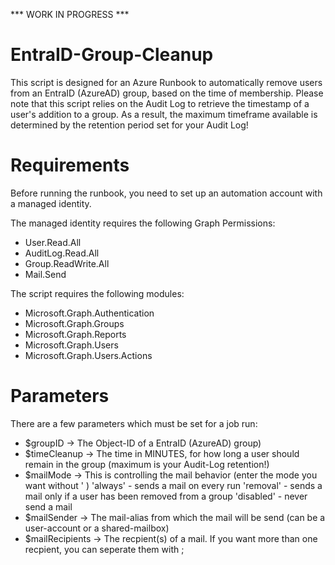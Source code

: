 *** WORK IN PROGRESS ***

# EntraID-Group-Cleanup
This script is designed for an Azure Runbook to automatically remove users from an EntraID (AzureAD) group, based on the time of membership.
Please note that this script relies on the Audit Log to retrieve the timestamp of a user's addition to a group. As a result, the maximum timeframe available is determined by the retention period set for your Audit Log!

# Requirements
Before running the runbook, you need to set up an automation account with a managed identity.

The managed identity requires the following Graph Permissions:
   - User.Read.All
   - AuditLog.Read.All
   - Group.ReadWrite.All
   - Mail.Send

The script requires the following modules:
   - Microsoft.Graph.Authentication
   - Microsoft.Graph.Groups
   - Microsoft.Graph.Reports
   - Microsoft.Graph.Users
   - Microsoft.Graph.Users.Actions

# Parameters
There are a few parameters which must be set for a job run:
   - $groupID -> The Object-ID of a EntraID (AzureAD) group)
   - $timeCleanup -> The time in MINUTES, for how long a user should remain in the group (maximum is your Audit-Log retention!)
   - $mailMode -> This is controlling the mail behavior (enter the mode you want without ' )
      'always' - sends a mail on every run
      'removal' - sends a mail only if a user has been removed from a group
      'disabled' - never send a mail
   - $mailSender -> The mail-alias from which the mail will be send (can be a user-account or a shared-mailbox)
   - $mailRecipients -> The recpient(s) of a mail. If you want more than one recpient, you can seperate them with ;

